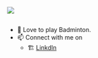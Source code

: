 ![](https://github.com/paramchoksi/bio_image/blob/main/welcome1.png?raw=true)

##
- 🏸 Love to play Badminton.
- 📫 Connect with me on 
    * 🏗️ [LinkdIn](https://www.linkedin.com/in/param-choksi-9b95b214a/)

<!---
paramchoksi/paramchoksi is a ✨ special ✨ repository because its `README.md` (this file) appears on your GitHub profile.
You can click the Preview link to take a look at your changes.
--->
